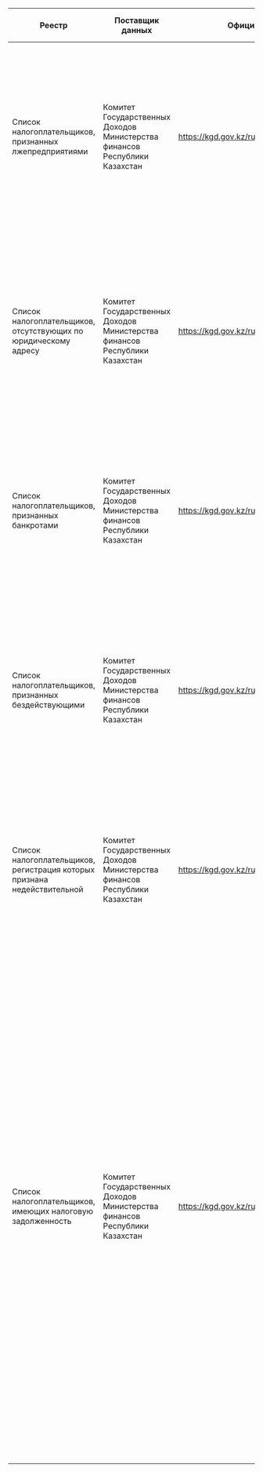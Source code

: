 |Реестр|Поставщик данных|Официальная страница реестра|Форматы и ссылки на выгрузки/энд-пойнты|Частота обновления|Атрибутивный состав|Метод получения информации|
|------|----------------|----------------------------|---------------------------------------|------------------|-------------------|--------------------------|
|Список налогоплательщиков, признанных лжепредприятиями|Комитет Государственных Доходов Министерства финансов Республики Казахстан|https://kgd.gov.kz/ru/services/taxpayer_search_unreliable/list|xls(https://kgd.gov.kz/mobile_api/services/taxpayers_unreliable_exportexcel/PSEUDO_COMPANY/KZ_ALL/fileName/list_PSEUDO_COMPANY_KZ_ALL.xlsx)|2 раза в год|- ИИН/БИН; - РНН (обязательное поле); - Наименование налогоплательщика; - ФИО налогоплательщика; - ФИО руководителя; - ИИН руководителя; - РНН руководителя (обязательное поле); - Решение суда; - Дата начала преступной деятельности (обязательное поле)|Парсинг + xls|
|Список налогоплательщиков, отсутствующих по юридическому адресу|Комитет Государственных Доходов Министерства финансов Республики Казахстан|https://kgd.gov.kz/ru/services/taxpayer_search_unreliable/list|xls(https://kgd.gov.kz/mobile_api/services/taxpayers_unreliable_exportexcel/WRONG_ADDRESS/KZ_ALL/fileName/list_WRONG_ADDRESS_KZ_ALL.xlsx)|2 раза в год|- ИИН/БИН; - РНН (обязательное поле); - Наименование налогоплательщика; - ФИО налогоплательщика; - ФИО руководителя; - ИИН руководителя; - РНН руководителя (обязательное поле); - Номер акта обследования (обязательное поле); - Дата акта обследования (обязательное поле)|Парсинг + xls|
|Список налогоплательщиков, признанных банкротами|Комитет Государственных Доходов Министерства финансов Республики Казахстан|https://kgd.gov.kz/ru/services/taxpayer_search_unreliable/list|xls(https://kgd.gov.kz/mobile_api/services/taxpayers_unreliable_exportexcel/BANKRUPT/KZ_ALL/fileName/list_BANKRUPT_KZ_ALL.xlsx)|2 раза в год|- ИИН/БИН; - РНН (обязательное поле); - Наименование налогоплательщика; - ФИО налогоплательщика; - ФИО руководителя; - ИИН руководителя; - РНН руководителя (обязательное поле); - Номер решения суда; - Дата решения суда|Парсинг + xls|
|Список налогоплательщиков, признанных бездействующими|Комитет Государственных Доходов Министерства финансов Республики Казахстан|https://kgd.gov.kz/ru/services/taxpayer_search_unreliable/list|xls(https://kgd.gov.kz/mobile_api/services/taxpayers_unreliable_exportexcel/INACTIVE/KZ_ALL/fileName/list_INACTIVE_KZ_ALL.xlsx)|2 раза в год|- ИИН/БИН; - РНН (обязательное поле); - Наименование налогоплательщика; - ФИО налогоплательщика; - ФИО руководителя; - ИИН руководителя; - РНН руководителя (обязательное поле); - Номер приказа (обязательное поле); - Дата приказа (обязательное поле)|Парсинг + xls|
|Список налогоплательщиков, регистрация которых признана недействительной|Комитет Государственных Доходов Министерства финансов Республики Казахстан|https://kgd.gov.kz/ru/services/taxpayer_search_unreliable/list|xls(https://kgd.gov.kz/mobile_api/services/taxpayers_unreliable_exportexcel/INVALID_REGISTRATION/KZ_ALL/fileName/list_INVALID_REGISTRATION_KZ_ALL.xlsx)|2 раза в год|- ИИН/БИН; - РНН (обязательное поле); - Наименование налогоплательщика; - ФИО налогоплательщика; - ФИО руководителя; - ИИН руководителя; - РНН руководителя (обязательное поле); - Номер решения суда; - Дата решения суда|Парсинг + xls|
|Список налогоплательщиков, имеющих налоговую задолженность|Комитет Государственных Доходов Министерства финансов Республики Казахстан|https://kgd.gov.kz/ru/services/taxpayer_search_unreliable/list|xls(https://kgd.gov.kz/mobile_api/services/taxpayers_unreliable_exportexcel/TAX_ARREARS_150/KZ_ALL/fileName/list_TAX_ARREARS_150_KZ_ALL.xlsx)|2 раза в год|- Регион (обязательное поле); - Наименование органа государственных доходов (обязательное поле); - Код ОГД (обязательное поле); - ИИН/БИН; - РНН (обязательное поле); - Наименование НП на русском языке; - Наименование НП на казахском языке; - Фамилия НП на казаском языке; - Имя НП на казахском языке; - Отчество НП на казахском языке; - Фамилия НП на русском языке; - Имя НП на русском языке; - Отчество НП на русском языке; - ИИН/БИН руководителя; - РНН руководителя (обязательное поле); - ФИО руководителя на казахском языке; - ФИО руководителя на русском языке; - Вид экономической деятельности; - Общая сумма налоговой задолженности (обязательное поле); - Сумма основного долга (обязательное поле); - Пени (обязательное поле); - Штраф (обязательное поле)|Парсинг + xls|
